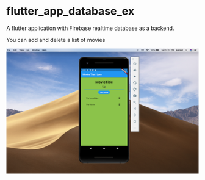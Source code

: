 # flutter_app_database_ex

A flutter application with Firebase realtime database as a backend. 

You can add and delete a list of movies



![mobile app screenshot](https://github.com/thinklikeadesigner/MoviesList_with_firebase/blob/main/Screen%20Shot%202020-11-07%20at%2012.22.52%20PM.png)
